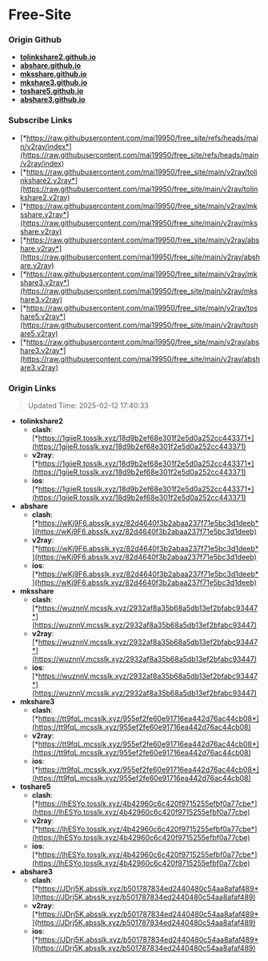 # Free-Site

### Origin Github

- [**tolinkshare2.github.io**](https://github.com/tolinkshare2/tolinkshare2.github.io)
- [**abshare.github.io**](https://github.com/abshare/abshare.github.io)
- [**mksshare.github.io**](https://github.com/mksshare/mksshare.github.io)
- [**mkshare3.github.io**](https://github.com/mkshare3/mkshare3.github.io)
- [**toshare5.github.io**](https://github.com/toshare5/toshare5.github.io)
- [**abshare3.github.io**](https://github.com/abshare3/abshare3.github.io)

### Subscribe Links

- [*https://raw.githubusercontent.com/mai19950/free_site/refs/heads/main/v2ray/index*](https://raw.githubusercontent.com/mai19950/free_site/refs/heads/main/v2ray/index)
- [*https://raw.githubusercontent.com/mai19950/free_site/main/v2ray/tolinkshare2.v2ray*](https://raw.githubusercontent.com/mai19950/free_site/main/v2ray/tolinkshare2.v2ray)
- [*https://raw.githubusercontent.com/mai19950/free_site/main/v2ray/mksshare.v2ray*](https://raw.githubusercontent.com/mai19950/free_site/main/v2ray/mksshare.v2ray)
- [*https://raw.githubusercontent.com/mai19950/free_site/main/v2ray/abshare.v2ray*](https://raw.githubusercontent.com/mai19950/free_site/main/v2ray/abshare.v2ray)
- [*https://raw.githubusercontent.com/mai19950/free_site/main/v2ray/mkshare3.v2ray*](https://raw.githubusercontent.com/mai19950/free_site/main/v2ray/mkshare3.v2ray)
- [*https://raw.githubusercontent.com/mai19950/free_site/main/v2ray/toshare5.v2ray*](https://raw.githubusercontent.com/mai19950/free_site/main/v2ray/toshare5.v2ray)
- [*https://raw.githubusercontent.com/mai19950/free_site/main/v2ray/abshare3.v2ray*](https://raw.githubusercontent.com/mai19950/free_site/main/v2ray/abshare3.v2ray)

### Origin Links

> Updated Time: 2025-02-12 17:40:33

- **tolinkshare2**
  - **clash**: [*https://1giieR.tosslk.xyz/18d9b2ef68e301f2e5d0a252cc443371*](https://1giieR.tosslk.xyz/18d9b2ef68e301f2e5d0a252cc443371)
  - **v2ray**: [*https://1giieR.tosslk.xyz/18d9b2ef68e301f2e5d0a252cc443371*](https://1giieR.tosslk.xyz/18d9b2ef68e301f2e5d0a252cc443371)
  - **ios**: [*https://1giieR.tosslk.xyz/18d9b2ef68e301f2e5d0a252cc443371*](https://1giieR.tosslk.xyz/18d9b2ef68e301f2e5d0a252cc443371)
- **abshare**
  - **clash**: [*https://wKj9F6.absslk.xyz/82d4640f3b2abaa237f71e5bc3d1deeb*](https://wKj9F6.absslk.xyz/82d4640f3b2abaa237f71e5bc3d1deeb)
  - **v2ray**: [*https://wKj9F6.absslk.xyz/82d4640f3b2abaa237f71e5bc3d1deeb*](https://wKj9F6.absslk.xyz/82d4640f3b2abaa237f71e5bc3d1deeb)
  - **ios**: [*https://wKj9F6.absslk.xyz/82d4640f3b2abaa237f71e5bc3d1deeb*](https://wKj9F6.absslk.xyz/82d4640f3b2abaa237f71e5bc3d1deeb)
- **mksshare**
  - **clash**: [*https://wuznnV.mcsslk.xyz/2932af8a35b68a5db13ef2bfabc93447*](https://wuznnV.mcsslk.xyz/2932af8a35b68a5db13ef2bfabc93447)
  - **v2ray**: [*https://wuznnV.mcsslk.xyz/2932af8a35b68a5db13ef2bfabc93447*](https://wuznnV.mcsslk.xyz/2932af8a35b68a5db13ef2bfabc93447)
  - **ios**: [*https://wuznnV.mcsslk.xyz/2932af8a35b68a5db13ef2bfabc93447*](https://wuznnV.mcsslk.xyz/2932af8a35b68a5db13ef2bfabc93447)
- **mkshare3**
  - **clash**: [*https://tt9fqL.mcsslk.xyz/955ef2fe60e91716ea442d76ac44cb08*](https://tt9fqL.mcsslk.xyz/955ef2fe60e91716ea442d76ac44cb08)
  - **v2ray**: [*https://tt9fqL.mcsslk.xyz/955ef2fe60e91716ea442d76ac44cb08*](https://tt9fqL.mcsslk.xyz/955ef2fe60e91716ea442d76ac44cb08)
  - **ios**: [*https://tt9fqL.mcsslk.xyz/955ef2fe60e91716ea442d76ac44cb08*](https://tt9fqL.mcsslk.xyz/955ef2fe60e91716ea442d76ac44cb08)
- **toshare5**
  - **clash**: [*https://lhESYo.tosslk.xyz/4b42960c6c420f9715255efbf0a77cbe*](https://lhESYo.tosslk.xyz/4b42960c6c420f9715255efbf0a77cbe)
  - **v2ray**: [*https://lhESYo.tosslk.xyz/4b42960c6c420f9715255efbf0a77cbe*](https://lhESYo.tosslk.xyz/4b42960c6c420f9715255efbf0a77cbe)
  - **ios**: [*https://lhESYo.tosslk.xyz/4b42960c6c420f9715255efbf0a77cbe*](https://lhESYo.tosslk.xyz/4b42960c6c420f9715255efbf0a77cbe)
- **abshare3**
  - **clash**: [*https://JDrj5K.absslk.xyz/b501787834ed2440480c54aa8afaf489*](https://JDrj5K.absslk.xyz/b501787834ed2440480c54aa8afaf489)
  - **v2ray**: [*https://JDrj5K.absslk.xyz/b501787834ed2440480c54aa8afaf489*](https://JDrj5K.absslk.xyz/b501787834ed2440480c54aa8afaf489)
  - **ios**: [*https://JDrj5K.absslk.xyz/b501787834ed2440480c54aa8afaf489*](https://JDrj5K.absslk.xyz/b501787834ed2440480c54aa8afaf489)
